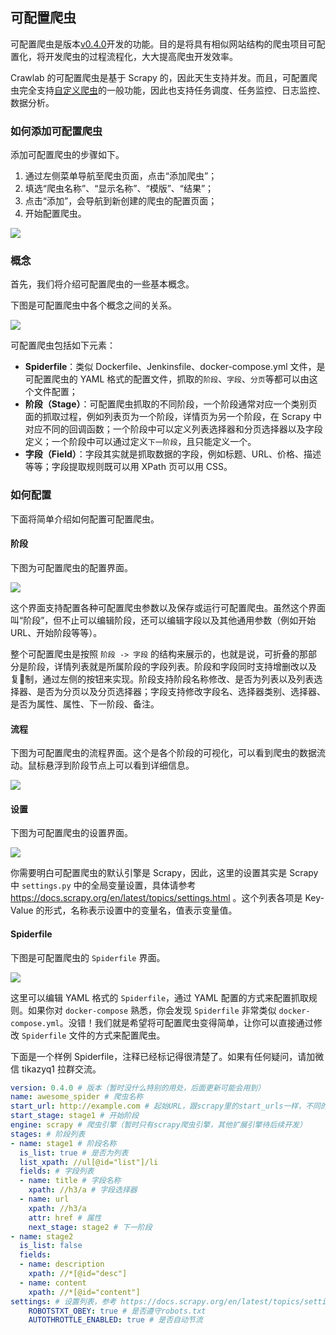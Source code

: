 ## 可配置爬虫

可配置爬虫是版本[v0.4.0](https://github.com/tikazyq/crawlab/releases/tag/v0.4.0)开发的功能。目的是将具有相似网站结构的爬虫项目可配置化，将开发爬虫的过程流程化，大大提高爬虫开发效率。

Crawlab 的可配置爬虫是基于 Scrapy 的，因此天生支持并发。而且，可配置爬虫完全支持[自定义爬虫](./CustomizedSpider.md)的一般功能，因此也支持任务调度、任务监控、日志监控、数据分析。

### 如何添加可配置爬虫

添加可配置爬虫的步骤如下。

1. 通过左侧菜单导航至爬虫页面，点击“添加爬虫”；
2. 填选“爬虫名称”、“显示名称”、“模版”、“结果”；
3. 点击“添加”，会导航到新创建的爬虫的配置页面；
4. 开始配置爬虫。

![](http://static-docs.crawlab.cn/spider-configurable-add.png)

### 概念

首先，我们将介绍可配置爬虫的一些基本概念。

下图是可配置爬虫中各个概念之间的关系。

![](http://static-docs.crawlab.cn/spider-configurable-relationship.png)

可配置爬虫包括如下元素：

- **Spiderfile**：类似 Dockerfile、Jenkinsfile、docker-compose.yml 文件，是可配置爬虫的 YAML 格式的配置文件，抓取的`阶段`、`字段`、`分页`等都可以由这个文件配置；
- **阶段（Stage）**：可配置爬虫抓取的不同阶段，一个阶段通常对应一个类别页面的抓取过程，例如列表页为一个阶段，详情页为另一个阶段，在 Scrapy 中对应不同的回调函数；一个阶段中可以定义列表选择器和分页选择器以及字段定义；一个阶段中可以通过定义`下一阶段`，且只能定义一个。
- **字段（Field）**：字段其实就是抓取数据的字段，例如标题、URL、价格、描述等等；字段提取规则既可以用 XPath 页可以用 CSS。

### 如何配置

下面将简单介绍如何配置可配置爬虫。

#### 阶段

下图为可配置爬虫的配置界面。

![](http://static-docs.crawlab.cn/spider-configurable.png)

这个界面支持配置各种可配置爬虫参数以及保存或运行可配置爬虫。虽然这个界面叫“阶段”，但不止可以编辑阶段，还可以编辑字段以及其他通用参数（例如开始URL、开始阶段等等）。

整个可配置爬虫是按照 `阶段 -> 字段` 的结构来展示的，也就是说，可折叠的那部分是阶段，详情列表就是所属阶段的字段列表。阶段和字段同时支持增删改以及复制，通过左侧的按钮来实现。阶段支持阶段名称修改、是否为列表以及列表选择器、是否为分页以及分页选择器；字段支持修改字段名、选择器类别、选择器、是否为属性、属性、下一阶段、备注。

#### 流程

下图为可配置爬虫的流程界面。这个是各个阶段的可视化，可以看到爬虫的数据流动。鼠标悬浮到阶段节点上可以看到详细信息。

![](http://static-docs.crawlab.cn/spider-configurable-process.png)

#### 设置

下图为可配置爬虫的设置界面。

![](http://static-docs.crawlab.cn/spider-configurable-settings.png)

你需要明白可配置爬虫的默认引擎是 Scrapy，因此，这里的设置其实是 Scrapy 中 `settings.py` 中的全局变量设置，具体请参考 https://docs.scrapy.org/en/latest/topics/settings.html 。这个列表各项是 Key-Value 的形式，名称表示设置中的变量名，值表示变量值。

#### Spiderfile

下图是可配置爬虫的 `Spiderfile` 界面。

![](http://static-docs.crawlab.cn/spider-configurable-spiderfile.png?1)

这里可以编辑 YAML 格式的 `Spiderfile`，通过 YAML 配置的方式来配置抓取规则。如果你对 `docker-compose` 熟悉，你会发现 `Spiderfile` 非常类似 `docker-compose.yml`。没错！我们就是希望将可配置爬虫变得简单，让你可以直接通过修改 `Spiderfile` 文件的方式来配置爬虫。

下面是一个样例 Spiderfile，注释已经标记得很清楚了。如果有任何疑问，请加微信 tikazyq1 拉群交流。

```yaml
version: 0.4.0 # 版本（暂时没什么特别的用处，后面更新可能会用到）
name: awesome_spider # 爬虫名称
start_url: http://example.com # 起始URL，跟scrapy里的start_urls一样，不同的是这里为单个URL
start_stage: stage1 # 开始阶段
engine: scrapy # 爬虫引擎（暂时只有scrapy爬虫引擎，其他扩展引擎待后续开发）
stages: # 阶段列表
- name: stage1 # 阶段名称
  is_list: true # 是否为列表
  list_xpath: //ul[@id="list"]/li
  fields: # 字段列表
  - name: title # 字段名称
    xpath: //h3/a # 字段选择器
  - name: url
    xpath: //h3/a
    attr: href # 属性
    next_stage: stage2 # 下一阶段
- name: stage2
  is_list: false
  fields:
  - name: description
    xpath: //*[@id="desc"]
  - name: content
    xpath: //*[@id="content"]
settings: # 设置列表，参考 https://docs.scrapy.org/en/latest/topics/settings.html
	ROBOTSTXT_OBEY: true # 是否遵守robots.txt
	AUTOTHROTTLE_ENABLED: true # 是否自动节流
```

